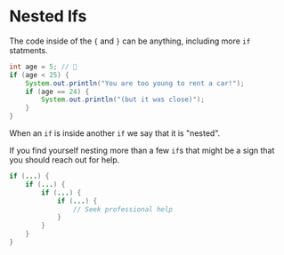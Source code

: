 # Nested Ifs

The code inside of the `{` and `}` can be anything, including more `if` statments.

```java
int age = 5; // 👶
if (age < 25) {
    System.out.println("You are too young to rent a car!");
    if (age == 24) {
        System.out.println("(but it was close)");
    }
}
```

When an `if` is inside another `if` we say that it is "nested".

If you find yourself nesting more than a few `if`s that might be a sign that
you should reach out for help.

```java
if (...) {
    if (...) {
        if (...) {
            if (...) {
                // Seek professional help
            }
        }
    }
}
```
